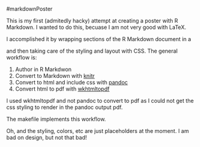 #markdownPoster

This is my first (admitedly hacky) attempt at creating a poster with R Markdown.  I wanted to do this, becuase I am not very good with LaTeX.

I accomplished it by wrapping sections of the R Markdown document in a <div></div> and then taking care of the styling and layout with CSS.  The general workflow is:

1. Author in R Markdwon
2. Convert to Markdown with [knitr](https://github.com/yihui/knitr)
3. Convert to html and include css with [pandoc](http://johnmacfarlane.net/pandoc/)
4. Convert html to pdf with [wkhtmltopdf](http://wkhtmltopdf.org/)

I used wkhtmltopdf and not pandoc to convert to pdf as I could not get the css styling to render in the pandoc output pdf.

The makefile implements this workflow.

Oh, and the styling, colors, etc are just placeholders at the moment.  I am bad on design, but not that bad!
